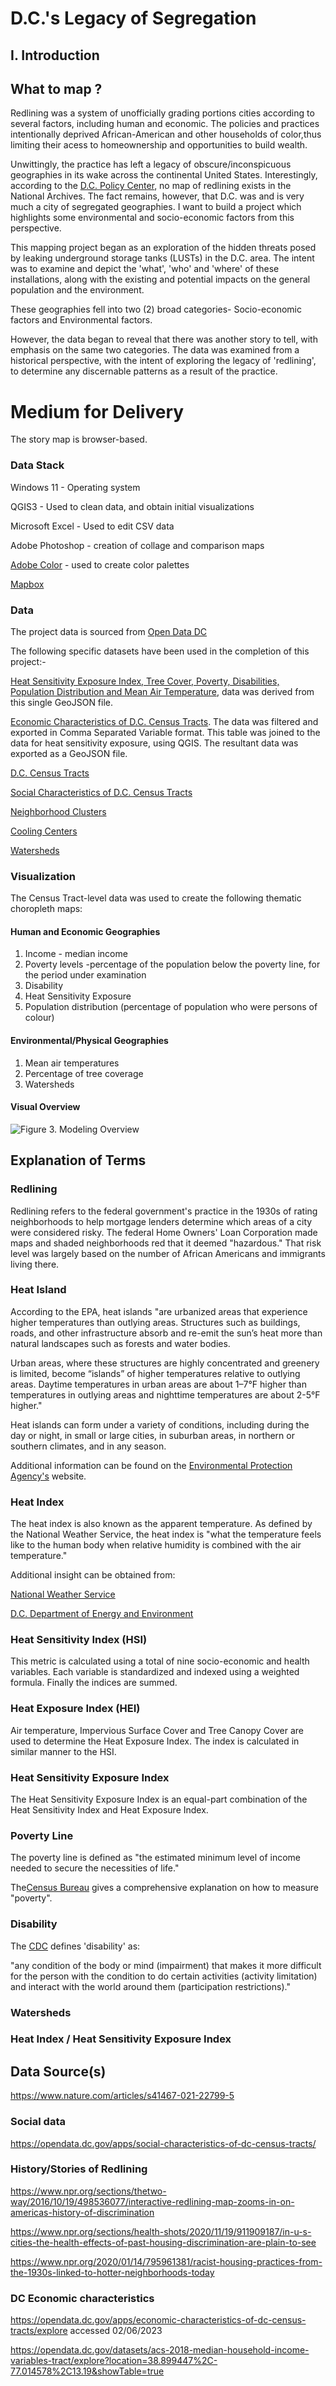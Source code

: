 # D.C.'s Legacy of Segregation

## I. Introduction

## What to map ?
Redlining was a system of unofficially grading portions cities according to several factors, including human and economic.
The policies and practices intentionally deprived African-American and other households of color,thus limiting their acess to homeownership and opportunities to build wealth.  

Unwittingly, the practice has left a legacy of obscure/inconspicuous geographies in its wake across the continental United States. Interestingly, according to the [D.C. Policy Center](https://www.dcpolicycenter.org/publications/mapping-segregation-fha/), no map of redlining exists in the National Archives. The fact remains, however, that D.C. was and is very much a city of segregated geographies.
I want to build a project which highlights some environmental and socio-economic factors from this perspective.

This mapping project began as an exploration of the hidden threats posed by leaking underground storage tanks (LUSTs) in the D.C. area. 
The intent was to examine and depict the 'what', 'who' and 'where' of these installations, along with the existing and potential impacts on the general population and the environment.

These geographies fell into two (2) broad categories- Socio-economic factors and Environmental factors.

However, the data began to reveal that there was another story to tell, with emphasis on the same two categories. The data was examined from a historical perspective, with the intent of exploring the legacy of 'redlining', to determine any discernable patterns as a result of the practice.

# Medium for Delivery

The story map is browser-based. 

### Data Stack

Windows 11 - Operating system

QGIS3 - Used to clean data, and obtain initial visualizations

Microsoft Excel - Used to edit CSV data

Adobe Photoshop - creation of collage and comparison maps

[Adobe Color](https://color.adobe.com/create) - used to create color palettes

[Mapbox](https://www.mapbox.com/)


### Data
The project data is sourced from [Open Data DC](https://opendata.dc.gov/)

The following specific datasets have been used in the completion of this project:-


[Heat Sensitivity Exposure Index, Tree Cover, Poverty, Disabilities, Population Distribution and Mean Air Temperature](https://opendata.dc.gov/datasets/heat-sensitivity-exposure-index/explore), data was derived from this single GeoJSON file.

[Economic Characteristics of D.C. Census Tracts](https://opendata.dc.gov/apps/economic-characteristics-of-dc-census-tracts-2017-2021-5-year-acs/explore). The data was filtered and exported in Comma Separated Variable format. This table was joined to the data for heat sensitivity exposure, using QGIS. The resultant data was exported as a GeoJSON file.

[D.C. Census Tracts](https://opendata.dc.gov/datasets/DCGIS::census-tracts-in-2010/explore)

[Social Characteristics of D.C. Census Tracts](https://opendata.dc.gov/apps/social-characteristics-of-dc-census-tracts-2017-2021-5-year-acs/explore)

[Neighborhood Clusters](https://opendata.dc.gov/datasets/neighborhood-clusters/explore)

[Cooling Centers](https://opendata.dc.gov/datasets/cooling-centers-district-of-columbia/explore)

[Watersheds](https://opendata.dc.gov/datasets/dc-watersheds-2/explore)



### Visualization

The Census Tract-level data was used to create the following thematic choropleth maps:

#### Human and Economic Geographies


1. Income - median income
2. Poverty levels -percentage of the population below the poverty line, for the period under examination
3. Disability
4. Heat Sensitivity Exposure
5. Population distribution (percentage of population who were persons of colour)

#### Environmental/Physical Geographies
1. Mean air temperatures
2. Percentage of tree coverage
3. Watersheds




#### Visual Overview

<img src="images/big_picture2.jpg" alt="Figure 3. Modeling Overview" style="max-width: 100%;"></a></p>
## Explanation of Terms


### Redlining

Redlining refers to the federal government's practice in the 1930s of rating neighborhoods to help mortgage lenders 
determine which areas of a city were considered risky. The federal Home Owners' Loan Corporation made maps and shaded 
neighborhoods red that it deemed "hazardous." That risk level was largely based on the number of African Americans and 
immigrants living there.


### Heat Island
According to the EPA, heat islands "are urbanized areas that experience higher temperatures than outlying areas. 
Structures such as buildings, roads, and other infrastructure absorb and re-emit the sun’s heat more than natural 
landscapes such as forests and water bodies. 

Urban areas, where these structures are highly concentrated and greenery is limited, become “islands” of higher 
temperatures relative to outlying areas. Daytime temperatures in urban areas are about 1–7°F higher than temperatures 
in outlying areas and nighttime temperatures are about 2-5°F higher."

Heat islands can form under a variety of conditions, including during the day or night, in small or large cities, in 
suburban areas, in northern or southern climates, and in any season.

Additional information can be found on the [Environmental Protection Agency's](https://www.epa.gov/heatislands/learn-about-heat-islands) website.



### Heat Index
The heat index is also known as the apparent temperature. As defined by the National Weather Service, the heat index 
is "what the temperature feels like to the human body when relative humidity is combined with the air temperature."

Additional insight can be obtained from:


[National Weather Service](https://www.weather.gov/ama/heatindex)

[D.C. Department of Energy and Environment](https://doee.dc.gov/sites/default/files/dc/sites/ddoe/service_content/attachments/Methodology%20Report_Update%2005.11.22web_0.pdf)



### Heat Sensitivity Index (HSI)

This metric is calculated using a total of nine socio-economic and health variables. 
Each variable is standardized and indexed using a weighted formula. Finally the indices are summed.


### Heat Exposure Index (HEI)

Air temperature, Impervious Surface Cover and Tree Canopy Cover are used to determine the Heat Exposure Index. The index is calculated in similar manner to the HSI.
### Heat Sensitivity Exposure Index

The Heat Sensitivity Exposure Index is an equal-part combination of the Heat Sensitivity Index and Heat Exposure Index.


### Poverty Line 

The poverty line is defined as "the estimated minimum level of income needed to secure the necessities of life."


The[Census Bureau](https://www.census.gov/topics/income-poverty/poverty/guidance/poverty-measures.html) gives a comprehensive explanation on how to measure "poverty".

### Disability

The [CDC](https://www.cdc.gov/ncbddd/disabilityandhealth/disability.html) defines 'disability' as: 

"any condition of the body or mind (impairment) that makes it more difficult for the person with the condition to do certain activities (activity limitation) and interact with the world around them (participation restrictions)."
### Watersheds


### Heat Index / Heat Sensitivity Exposure Index 


## Data Source(s)
https://www.nature.com/articles/s41467-021-22799-5
### Social data

https://opendata.dc.gov/apps/social-characteristics-of-dc-census-tracts/

### History/Stories of Redlining
https://www.npr.org/sections/thetwo-way/2016/10/19/498536077/interactive-redlining-map-zooms-in-on-americas-history-of-discrimination

https://www.npr.org/sections/health-shots/2020/11/19/911909187/in-u-s-cities-the-health-effects-of-past-housing-discrimination-are-plain-to-see

https://www.npr.org/2020/01/14/795961381/racist-housing-practices-from-the-1930s-linked-to-hotter-neighborhoods-today



### DC Economic characteristics
https://opendata.dc.gov/apps/economic-characteristics-of-dc-census-tracts/explore accessed 02/06/2023

https://opendata.dc.gov/datasets/acs-2018-median-household-income-variables-tract/explore?location=38.899447%2C-77.014578%2C13.19&showTable=true


